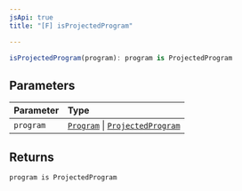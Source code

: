 ```yaml
---
jsApi: true
title: "[F] isProjectedProgram"

---
```

```ts
isProjectedProgram(program): program is ProjectedProgram
```

## Parameters

| Parameter | Type |
| :------ | :------ |
| `program` | [`Program`](../interfaces/Program.md) \| [`ProjectedProgram`](../interfaces/ProjectedProgram.md) |

## Returns

`program is ProjectedProgram`
